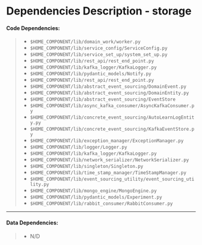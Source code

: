 # Dependencies Description - storage


#### **Code Dependencies:**
> * `$HOME_COMPONENT/lib/domain_work/worker.py`
> * `$HOME_COMPONENT/lib/service_config/ServiceConfig.py`
> * `$HOME_COMPONENT/lib/service_set_up/system_set_up.py`
> * `$HOME_COMPONENT/lib/rest_api/rest_end_point.py`
> * `$HOME_COMPONENT/lib/kafka_logger/KafkaLogger.py`
> * `$HOME_COMPONENT/lib/pydantic_models/Notify.py`
> * `$HOME_COMPONENT/lib/rest_api/rest_end_point.py`
> * `$HOME_COMPONENT/lib/abstract_event_sourcing/DomainEvent.py`
> * `$HOME_COMPONENT/lib/abstract_event_sourcing/DomainEntity.py`
> * `$HOME_COMPONENT/lib/abstract_event_sourcing/EventStore`
> * `$HOME_COMPONENT/lib/async_kafka_consumer/AsyncKafkaConsumer.py`
> * `$HOME_COMPONENT/lib/concrete_event_sourcing/AutoLearnLogEntity.py`
> * `$HOME_COMPONENT/lib/concrete_event_sourcing/KafkaEventStore.py`
> * `$HOME_COMPONENT/lib/exception_manager/ExceptionManager.py`
> * `$HOME_COMPONENT/lib/logger/Logger.py`
> * `$HOME_COMPONENT/lib/kafka_logger/KafkaLogger.py`
> * `$HOME_COMPONENT/lib/network_serializer/NetworkSerializer.py`
> * `$HOME_COMPONENT/lib/singleton/Singleton.py`
> * `$HOME_COMPONENT/lib/time_stamp_manager/TimeStampManager.py`
> * `$HOME_COMPONENT/lib/event_sourcing_utility/event_sourcing_utility.py`
> * `$HOME_COMPONENT/lib/mongo_engine/MongoEngine.py`
> * `$HOME_COMPONENT/lib/pydantic_models/Experiment.py`
> * `$HOME_COMPONENT/lib/rabbit_consumer/RabbitConsumer.py`

-----

#### **Data Dependencies:**
> * N/D